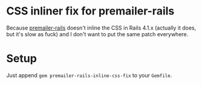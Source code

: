 # CSS inliner fix for premailer-rails
Because [premailer-rails](https://github.com/fphilipe/premailer-rails) doesn't inline the CSS in Rails 4.1.x (actually it does, but it's slow as fuck) and I don't want to put the same patch everywhere.

# Setup
Just append `gem premailer-rails-inline-css-fix` to your `Gemfile`.
